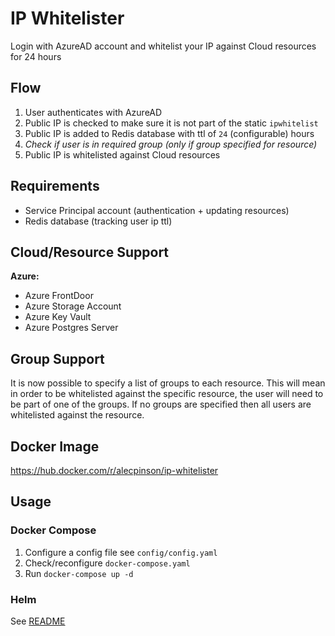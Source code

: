 # IP Whitelister

Login with AzureAD account and whitelist your IP against Cloud resources for 24 hours

## Flow

1. User authenticates with AzureAD
2. Public IP is checked to make sure it is not part of the static `ipwhitelist`
3. Public IP is added to Redis database with ttl of `24` (configurable) hours
4. *Check if user is in required group (only if group specified for resource)*
5. Public IP is whitelisted against Cloud resources

## Requirements
- Service Principal account (authentication  + updating resources)
- Redis database (tracking user ip ttl)

## Cloud/Resource Support

**Azure:**
- Azure FrontDoor
- Azure Storage Account
- Azure Key Vault
- Azure Postgres Server

## Group Support
It is now possible to specify a list of groups to each resource. This will mean in order to be whitelisted against the specific resource, the user will need to be part of one of the groups. If no groups are specified then all users are whitelisted against the resource.  

## Docker Image
https://hub.docker.com/r/alecpinson/ip-whitelister

## Usage

### Docker Compose
1. Configure a config file see `config/config.yaml`
2. Check/reconfigure `docker-compose.yaml`
3. Run `docker-compose up -d`

### Helm
See [README](helm/ip-whitelister/README.md)
